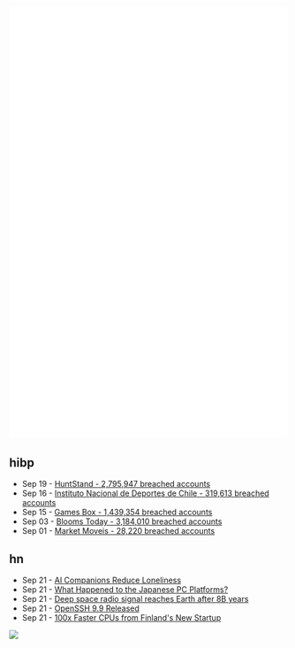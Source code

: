 ![Metrics](https://raw.githubusercontent.com/phixion/phixion/master/metrics.svg)

## hibp

<!--
for https://github.com/phixion/phixion/blob/main/.github/workflows/feeds.yml
-->
<!--START_SECTION:haveibeenpwnd-->
- Sep 19 - [HuntStand - 2,795,947 breached accounts](https://haveibeenpwned.com/PwnedWebsites#HuntStand)
- Sep 16 - [Instituto Nacional de Deportes de Chile - 319,613 breached accounts](https://haveibeenpwned.com/PwnedWebsites#InstitutoNacionalDeDeportesDeChile)
- Sep 15 - [Games Box - 1,439,354 breached accounts](https://haveibeenpwned.com/PwnedWebsites#GamesBox)
- Sep 03 - [Blooms Today - 3,184,010 breached accounts](https://haveibeenpwned.com/PwnedWebsites#BloomsToday)
- Sep 01 - [Market Moveis - 28,220 breached accounts](https://haveibeenpwned.com/PwnedWebsites#MarketMoveis)
<!--END_SECTION:haveibeenpwnd-->

## hn

<!--
for https://github.com/phixion/phixion/blob/main/.github/workflows/feeds.yml
-->
<!--START_SECTION:hn-->
- Sep 21 - [AI Companions Reduce Loneliness](https://arxiv.org/abs/2407.19096)
- Sep 21 - [What Happened to the Japanese PC Platforms?](https://www.mistys-internet.website/blog/blog/2024/09/21/what-happened-to-the-japanese-pc-platforms/)
- Sep 21 - [Deep space radio signal reaches Earth after 8B years](https://www.earth.com/news/deep-space-radio-signal-reaches-earth-after-8-billion-years-frb-20220610a/)
- Sep 21 - [OpenSSH 9.9 Released](https://undeadly.org/cgi?action=article;sid=20240921181110)
- Sep 21 - [100x Faster CPUs from Finland's New Startup](https://spectrum.ieee.org/parallel-processing-unit)
<!--END_SECTION:hn-->

<!--
for https://yhype.me
-->
![](https://hit.yhype.me/github/profile?user_id=13013670)

